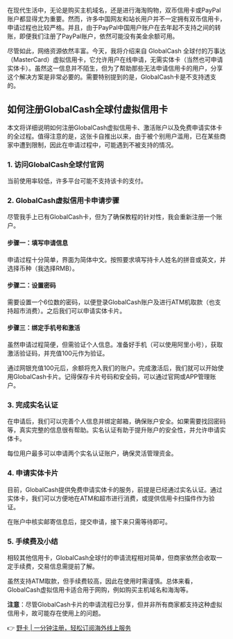 在现代生活中，无论是购买主机域名，还是进行海淘购物，双币信用卡或PayPal账户都显得尤为重要。然而，许多中国网友和站长用户并不一定拥有双币信用卡，申请过程也比较严格。并且，由于PayPal中国用户账户在去年起不支持之间的转账，即便我们注册了PayPal账户，依然可能没有美金余额可用。

尽管如此，网络资源依然丰富。今天，我将介绍来自 GlobalCash 全球付的万事达（MasterCard）虚拟信用卡，它允许用户在线申请，无需实体卡（当然也可申请实体卡）。虽然这一信息并不陌生，但为了帮助那些无法申请信用卡的用户，分享这个解决方案是非常必要的。需要特别提到的是，GlobalCash卡是不支持透支的。

## 如何注册GlobalCash全球付虚拟信用卡

本文将详细说明如何注册GlobalCash虚拟信用卡、激活账户以及免费申请实体卡的全过程。值得注意的是，这张卡自推出以来，由于被个别用户滥用，已在某些商家中遭到限制，因此在申请过程中，可能遇到不被支持的情况。

### 1. 访问GlobalCash全球付官网

当前使用率较低，许多平台可能不支持该卡的支付。

### 2. GlobalCash虚拟信用卡申请步骤

尽管我手上已有GlobalCash卡，但为了确保教程的针对性，我会重新注册一个账户。

#### 步骤一：填写申请信息

申请过程十分简单，界面为简体中文。按照要求填写持卡人姓名的拼音或英文，并选择币种（我选择RMB）。

#### 步骤二：设置密码

需要设置一个6位数的密码，以便登录GlobalCash账户及进行ATM机取款（也支持超市消费）。之后我们可以申请实体卡片。

#### 步骤三：绑定手机号和激活

虽然申请过程简便，但需验证个人信息。准备好手机（可以使用阿里小号），获取激活验证码，并充值100元作为验证。

通过网银充值100元后，余额将充入我们的账户。完成激活后，我们就可以开始使用GlobalCash卡片。记得保存卡片号码和安全码，可以通过官网或APP管理账户。

### 3. 完成实名认证

在申请后，我们可以完善个人信息并绑定邮箱，确保账户安全。如果需要找回密码等，真实完整的信息很有帮助。实名认证有助于提升账户的安全性，并允许申请实体卡。

每位用户最多可以申请两个实名认证账户，确保灵活管理资金。

### 4. 申请实体卡片

目前，GlobalCash提供免费申请实体卡的服务，前提是已经通过实名认证。通过实体卡，我们可以方便地在ATM和超市进行消费，或提供信用卡扫描件作为验证。

在账户中核实邮寄信息后，提交申请，接下来只需等待即可。

### 5. 手续费及小结

相较其他信用卡，GlobalCash全球付的申请流程相对简单，但商家依然会收取一定手续费，交易信息需提前了解。

虽然支持ATM取款，但手续费较高，因此在使用时需谨慎。总体来看，GlobalCash虚拟信用卡适合用于网购，例如购买主机域名和海淘等。

**注意**：尽管GlobalCash卡片的申请流程已分享，但并非所有商家都支持这种虚拟信用卡，故可能存在使用上的问题。

👉 [野卡 | 一分钟注册，轻松订阅海外线上服务](https://bit.ly/bewildcard)